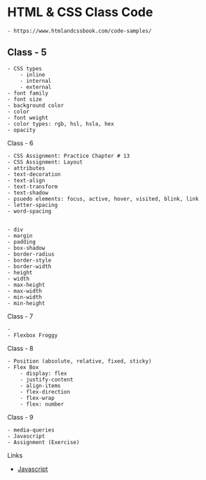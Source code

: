 # HTML & CSS Class Code

    - https://www.htmlandcssbook.com/code-samples/

## Class - 5

    - CSS types
        - inline
        - internal
        - external
    - font family
    - font size
    - background color
    - color
    - font weight
    - color types: rgb, hsl, hsla, hex
    - opacity

Class - 6

    - CSS Assignment: Practice Chapter # 13
    - CSS Assignment: Layout
    - attributes
    - text-decoration
    - text-align
    - text-transform
    - text-shadow
    - psuedo elements: focus, active, hover, visited, blink, link
    - letter-spacing
    - word-spacing


    - div
    - margin
    - padding
    - box-shadow
    - border-radius
    - border-style
    - border-width
    - height
    - width
    - max-height
    - max-width
    - min-width
    - min-height

Class - 7

    -
    - Flexbox Froggy

Class - 8

    - Position (absolute, relative, fixed, sticky)
    - Flex Box
        - display: flex
        - justify-content
        - align-items
        - flex-direction
        - flex-wrap
        - flex: number

Class - 9

    - media-queries
    - Javascript
    - Assignment (Exercise)

Links

- [Javascript](https://media.licdn.com/dms/image/C4D22AQEDO0W5IOQW7g/feedshare-shrink_1280/0/1674126099284?e=1677715200&v=beta&t=Po43PAMGmK4ZZpnhHhxwbdw-ITiPdbEtCO6pMLtPr8Q)

